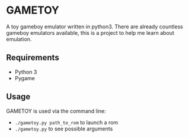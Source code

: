 # GAMETOY

A toy gameboy emulator written in python3.
There are already countless gameboy emulators available, this is a project to help me learn about emulation.

## Requirements

*   Python 3
*   Pygame

## Usage

GAMETOY is used via the command line:

*   `./gametoy.py path_to_rom` to launch a rom
*   `./gametoy.py` to see possible arguments

